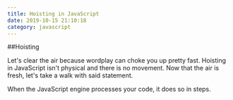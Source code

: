 ```yaml
---
title: Hoisting in JavaScript
date: 2019-10-15 21:10:18
category: javascript
---
```


##Hoisting 

Let's clear the air because wordplay can choke you up pretty fast. Hoisting in JavaScript isn't physical and there is no movement. Now that the air is fresh, let's take a walk with said statement. 

When the JavaScript engine processes your code, it does so in steps. 

